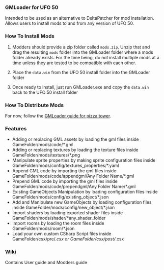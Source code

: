 ### GMLoader for UFO 50
Intended to be used as an alternative to DeltaPatcher for mod installation. Allows users to install mods to and from any version of UFO 50.

### How To Install Mods
1) Modders should provide a zip folder called `mods.zip`. Unzip that and drag the resulting `mods` folder into the GMLoader folder where a mods folder already exists. For the time being, do not install multiple mods at a time unless they are tested to be compatible with each other.

2) Place the `data.win` from the UFO 50 install folder into the GMLoader folder

3) Once ready to install, just run GMLoader.exe and copy the `data.win` back to the UFO 50 install folder

### How To Distribute Mods
For now, follow the [GMLoader guide for pizza tower](https://github.com/Senjay-id/GMLoader/wiki/Pizza-Tower-Guide).

### Features
* Adding or replacing GML assets by loading the gml files inside GameFolder/mods/code/*.gml
* Adding or replacing textures by loading the texture files inside GameFolder/mods/textures/*.png
* Manipulate sprite properties by making sprite configuration files inside GameFolder/mods/config/textures_properties/*.yaml
* Append GML code by importing the gml files inside GameFolder/mods/code/appendgml/Any Folder Name/*.gml
* Prepend GML code by importing the gml files inside GameFolder/mods/code/prependgml/Any Folder Name/*.gml
* Existing GameObjects Manipulation by loading configuration files inside GameFolder/mods/config/existing_object/*.json
* Add and Manipulate new GameObjects by loading configuration files inside GameFolder/mods/config/new_object/*.json
* Import shaders by loading exported shader files inside GameFolder/mods/shader/*any_shader_folder
* Import rooms by loading the room files inside GameFolder/mods/room/*.json
* Load your own custom CSharp Script files inside GameFolder/csx/pre/*.csx or GameFolder/csx/post/*.csx

### [Wiki](https://github.com/Senjay-id/GMLoader/wiki)
Contains User guide and Modders guide